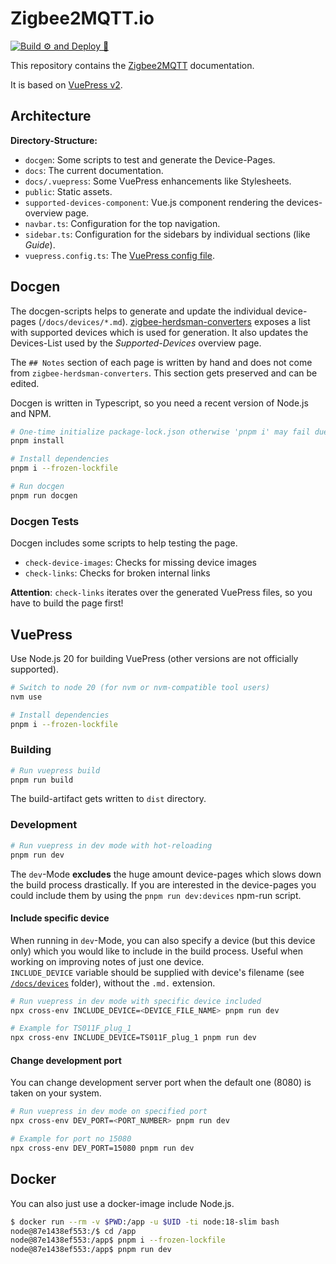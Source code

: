 # Zigbee2MQTT.io

[![Build ⚙ and Deploy 🚀 ](https://github.com/Koenkk/zigbee2mqtt.io/actions/workflows/build-deploy.yml/badge.svg)](https://github.com/Koenkk/zigbee2mqtt.io/actions/workflows/build-deploy.yml)

This repository contains the [Zigbee2MQTT](https://zigbee2mqtt.io) documentation.

It is based on [VuePress v2](https://v2.vuepress.vuejs.org/).

## Architecture

**Directory-Structure:**

- `docgen`: Some scripts to test and generate the Device-Pages.
- `docs`: The current documentation.
- `docs/.vuepress`: Some VuePress enhancements like Stylesheets.
- `public`: Static assets.
- `supported-devices-component`: Vue.js component rendering the devices-overview page.
- `navbar.ts`: Configuration for the top navigation.
- `sidebar.ts`: Configuration for the sidebars by individual sections (like _Guide_).
- `vuepress.config.ts`: The [VuePress config file](https://v2.vuepress.vuejs.org/reference/config.html).

## Docgen

The docgen-scripts helps to generate and update the individual device-pages (`/docs/devices/*.md`).
[zigbee-herdsman-converters](https://github.com/Koenkk/zigbee-herdsman-converters) exposes a list with supported devices which is used for generation. It also updates the Devices-List used by the _Supported-Devices_ overview page.

The `## Notes` section of each page is written by hand and does not come from `zigbee-herdsman-converters`. This section gets preserved and can be edited.

Docgen is written in Typescript, so you need a recent version of Node.js and NPM.

```bash
# One-time initialize package-lock.json otherwise 'pnpm i' may fail due tu dependancies
pnpm install

# Install dependencies
pnpm i --frozen-lockfile

# Run docgen
pnpm run docgen
```

### Docgen Tests

Docgen includes some scripts to help testing the page.

- `check-device-images`: Checks for missing device images
- `check-links`: Checks for broken internal links

**Attention**: `check-links` iterates over the generated VuePress files, so you have to build the page first!

## VuePress

Use Node.js 20 for building VuePress (other versions are not officially supported).

```bash
# Switch to node 20 (for nvm or nvm-compatible tool users)
nvm use

# Install dependencies
pnpm i --frozen-lockfile
```

### Building

```bash
# Run vuepress build
pnpm run build
```

The build-artifact gets written to `dist` directory.

### Development

```bash
# Run vuepress in dev mode with hot-reloading
pnpm run dev
```

The `dev`-Mode **excludes** the huge amount device-pages which slows down the build process drastically.
If you are interested in the device-pages you could include them by using the `pnpm run dev:devices` npm-run script.

#### Include specific device

When running in `dev`-Mode, you can also specify a device (but this device only) which you would like to include in the build process.
Useful when working on improving notes of just one device.  
`INCLUDE_DEVICE` variable should be supplied with device's filename (see [`/docs/devices`](/docs/devices/) folder), without the `.md.` extension.

```bash
# Run vuepress in dev mode with specific device included
npx cross-env INCLUDE_DEVICE=<DEVICE_FILE_NAME> pnpm run dev

# Example for TS011F_plug_1
npx cross-env INCLUDE_DEVICE=TS011F_plug_1 pnpm run dev
```

#### Change development port

You can change development server port when the default one (8080) is taken on your system.

```bash
# Run vuepress in dev mode on specified port
npx cross-env DEV_PORT=<PORT_NUMBER> pnpm run dev

# Example for port no 15080
npx cross-env DEV_PORT=15080 pnpm run dev
```

## Docker

You can also just use a docker-image include Node.js.

```bash
$ docker run --rm -v $PWD:/app -u $UID -ti node:18-slim bash
node@87e1438ef553:/$ cd /app
node@87e1438ef553:/app$ pnpm i --frozen-lockfile
node@87e1438ef553:/app$ pnpm run dev
```
